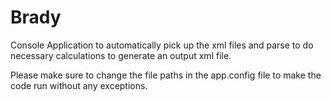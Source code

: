 # Brady
Console Application to automatically pick up the xml files and parse to do necessary calculations to generate an output xml file.

Please make sure to change the file paths in the app.config file to make the code run without any exceptions.

